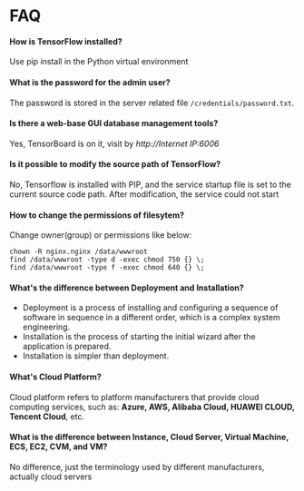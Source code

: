 # FAQ

#### How is TensorFlow installed?

Use pip install in the Python virtual environment

#### What is the password for the admin user?

The password is stored in the server related file `/credentials/password.txt`.

#### Is there a web-base GUI database management tools?

Yes, TensorBoard is on it, visit by *http://Internet IP:6006*

#### Is it possible to modify the source path of TensorFlow?

No, Tensorflow is installed with PIP, and the service startup file is set to the current source code path. After modification, the service could not start

#### How to change the permissions of filesytem?

Change owner(group) or permissions like below:

```shell
chown -R nginx.nginx /data/wwwroot
find /data/wwwroot -type d -exec chmod 750 {} \;
find /data/wwwroot -type f -exec chmod 640 {} \;
```

#### What's the difference between Deployment and Installation?

- Deployment is a process of installing and configuring a sequence of software in sequence in a different order, which is a complex system engineering.  
- Installation is the process of starting the initial wizard after the application is prepared.  
- Installation is simpler than deployment. 

#### What's Cloud Platform?

Cloud platform refers to platform manufacturers that provide cloud computing services, such as: **Azure, AWS, Alibaba Cloud, HUAWEI CLOUD, Tencent Cloud**, etc.

#### What is the difference between Instance, Cloud Server, Virtual Machine, ECS, EC2, CVM, and VM?

No difference, just the terminology used by different manufacturers, actually cloud servers